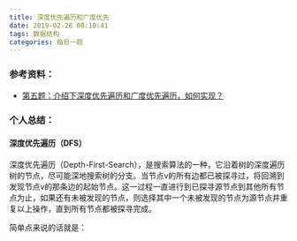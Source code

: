 ```yaml
---
title: 深度优先遍历和广度优先
date: 2019-02-26 00:10:41
tags: 数据结构
categories: 每日一题
---
```


### 参考资料：

- [第五题：介绍下深度优先遍历和广度优先遍历，如何实现？](https://github.com/Advanced-Frontend/Daily-Interview-Question/issues/9)

### 个人总结：


#### 深度优先遍历（DFS）

深度优先遍历（Depth-First-Search），是搜索算法的一种，它沿着树的深度遍历树的节点，尽可能深地搜索树的分支。当节点v的所有边都已被探寻过，将回溯到发现节点v的那条边的起始节点。这一过程一直进行到已探寻源节点到其他所有节点为止，如果还有未被发现的节点，则选择其中一个未被发现的节点为源节点并重复以上操作，直到所有节点都被探寻完成。

简单点来说的话就是：